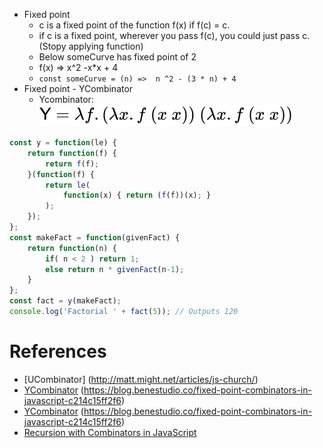 * Fixed point
  * c is a fixed point of the function f(x) if f(c) = c.
  * if c is a fixed point, wherever you pass f(c), you could just pass c. (Stopy applying function)
  * Below someCurve has fixed point of 2
  * f(x) => x^2 -x*x + 4
  * ```const someCurve = (n) =>  n ^2 - (3 * n) + 4```
* Fixed point - YCombinator
  * Ycombinator: ![alt text][ycombinator]


```js
const y = function(le) {
    return function(f) {
        return f(f);
    }(function(f) {
        return le(
            function(x) { return (f(f))(x); }
        );
    });
};
const makeFact = function(givenFact) {
    return function(n) {
        if( n < 2 ) return 1;
        else return n * givenFact(n-1);
    }
};
const fact = y(makeFact);
console.log('Factorial ' + fact(5)); // Outputs 120
```
[ycombinator]: ../img/ycombinator.svg "Ycombinator"

# References
* [UCombinator] (http://matt.might.net/articles/js-church/)
* [YCombinator] (https://blog.benestudio.co/fixed-point-combinators-in-javascript-c214c15ff2f6)
* [YCombinator] (https://blog.benestudio.co/fixed-point-combinators-in-javascript-c214c15ff2f6)
* [Recursion with Combinators in JavaScript](https://codeburst.io/recursion-with-combinators-injavascript-d797451d054d)